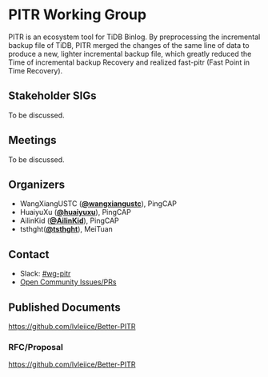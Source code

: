 # PITR Working Group

PITR is an ecosystem tool for TiDB Binlog. By preprocessing the incremental backup file of TiDB, PITR merged the changes of the same line of data to produce a new, lighter incremental backup file, which greatly reduced the Time of incremental backup Recovery and realized fast-pitr (Fast Point in Time Recovery).

## Stakeholder SIGs

To be discussed.

## Meetings

To be discussed.

## Organizers

* WangXiangUSTC (**[@wangxiangustc](https://github.com/WangXiangUSTC)**), PingCAP
* HuaiyuXu (**[@huaiyuxu](https://github.com/XuHuaiyu)**), PingCAP
* AilinKid (**[@AilinKid](https://github.com/AilinKid)**), PingCAP
* tsthght(**[@tsthght](https://github.com/tsthght)**), MeiTuan

## Contact
- Slack: [#wg-pitr](https://tidbcommunity.slack.com/archives/CRH5594F8)
- [Open Community Issues/PRs](https://github.com/pingcap/community/issues/126)

## Published Documents

https://github.com/lvleiice/Better-PITR

### RFC/Proposal

https://github.com/lvleiice/Better-PITR
